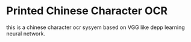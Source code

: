 # Printed Chinese Character OCR 
this is a chinese character ocr sysyem based on VGG like depp learning neural network.

